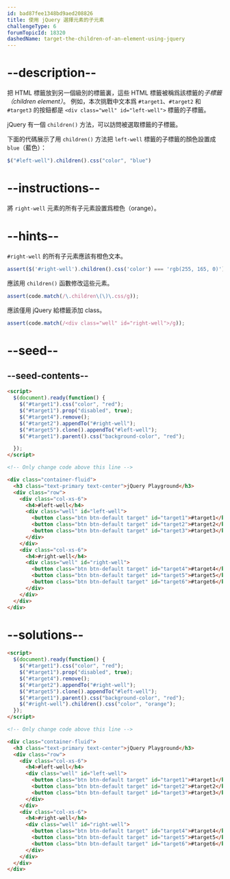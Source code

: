```yaml
---
id: bad87fee1348bd9aed208826
title: 使用 jQuery 選擇元素的子元素
challengeType: 6
forumTopicId: 18320
dashedName: target-the-children-of-an-element-using-jquery
---
```


# --description--

把 HTML 標籤放到另一個級別的標籤裏，這些 HTML 標籤被稱爲該標籤的<dfn>子標籤（children element）</dfn>。 例如，本次挑戰中文本爲 `#target1`、`#target2` 和 `#target3` 的按鈕都是 `<div class="well" id="left-well">` 標籤的子標籤。

jQuery 有一個 `children()` 方法，可以訪問被選取標籤的子標籤。

下面的代碼展示了用 `children()` 方法把 `left-well` 標籤的子標籤的顏色設置成 `blue`（藍色）：

```js
$("#left-well").children().css("color", "blue")
```

# --instructions--

將 `right-well` 元素的所有子元素設置爲橙色（orange）。

# --hints--

`#right-well` 的所有子元素應該有橙色文本。

```js
assert($('#right-well').children().css('color') === 'rgb(255, 165, 0)');
```

應該用 `children()` 函數修改這些元素。

```js
assert(code.match(/\.children\(\)\.css/g));
```

應該僅用 jQuery 給標籤添加 class。

```js
assert(code.match(/<div class="well" id="right-well">/g));
```

# --seed--

## --seed-contents--

```html
<script>
  $(document).ready(function() {
    $("#target1").css("color", "red");
    $("#target1").prop("disabled", true);
    $("#target4").remove();
    $("#target2").appendTo("#right-well");
    $("#target5").clone().appendTo("#left-well");
    $("#target1").parent().css("background-color", "red");

  });
</script>

<!-- Only change code above this line -->

<div class="container-fluid">
  <h3 class="text-primary text-center">jQuery Playground</h3>
  <div class="row">
    <div class="col-xs-6">
      <h4>#left-well</h4>
      <div class="well" id="left-well">
        <button class="btn btn-default target" id="target1">#target1</button>
        <button class="btn btn-default target" id="target2">#target2</button>
        <button class="btn btn-default target" id="target3">#target3</button>
      </div>
    </div>
    <div class="col-xs-6">
      <h4>#right-well</h4>
      <div class="well" id="right-well">
        <button class="btn btn-default target" id="target4">#target4</button>
        <button class="btn btn-default target" id="target5">#target5</button>
        <button class="btn btn-default target" id="target6">#target6</button>
      </div>
    </div>
  </div>
</div>
```

# --solutions--

```html
<script>
  $(document).ready(function() {
    $("#target1").css("color", "red");
    $("#target1").prop("disabled", true);
    $("#target4").remove();
    $("#target2").appendTo("#right-well");
    $("#target5").clone().appendTo("#left-well");
    $("#target1").parent().css("background-color", "red");
    $("#right-well").children().css("color", "orange");
  });
</script>

<!-- Only change code above this line -->

<div class="container-fluid">
  <h3 class="text-primary text-center">jQuery Playground</h3>
  <div class="row">
    <div class="col-xs-6">
      <h4>#left-well</h4>
      <div class="well" id="left-well">
        <button class="btn btn-default target" id="target1">#target1</button>
        <button class="btn btn-default target" id="target2">#target2</button>
        <button class="btn btn-default target" id="target3">#target3</button>
      </div>
    </div>
    <div class="col-xs-6">
      <h4>#right-well</h4>
      <div class="well" id="right-well">
        <button class="btn btn-default target" id="target4">#target4</button>
        <button class="btn btn-default target" id="target5">#target5</button>
        <button class="btn btn-default target" id="target6">#target6</button>
      </div>
    </div>
  </div>
</div>
```
